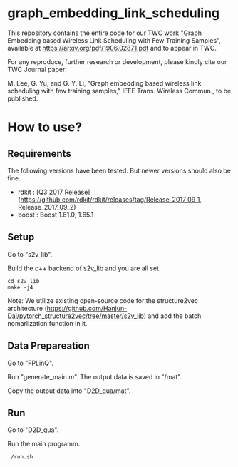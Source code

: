 # graph_embedding_link_scheduling
This repository contains the entire code for our TWC work "Graph Embedding based Wireless Link Scheduling with Few Training Samples", available at https://arxiv.org/pdf/1906.02871.pdf and to appear in TWC.

For any reproduce, further research or development, please kindly cite our TWC Journal paper:

M. Lee, G. Yu, and G. Y. Li, "Graph embedding based wireless link scheduling with few training samples," IEEE Trans. Wireless
Commun., to be published.


# How to use?

## Requirements

The following versions have been tested. But newer versions should also be fine. 

- rdkit : [Q3 2017 Release](https://github.com/rdkit/rdkit/releases/tag/Release_2017_09_1, Release_2017_09_2)
- boost : Boost 1.61.0, 1.65.1

## Setup

Go to "s2v_lib". 

Build the c++ backend of s2v_lib and you are all set.

```
cd s2v_lib
make -j4  
```

Note: We utilize existing open-source code for the structure2vec architecture (https://github.com/Hanjun-Dai/pytorch_structure2vec/tree/master/s2v_lib) and add the batch nomarlization function in it.


## Data Prepareation

Go to  "FPLinQ".

Run "generate_main.m". The output data is saved in "/mat".

Copy the output data into  "D2D_qua/mat".

## Run

Go to "D2D_qua".

Run the main programm.

```
./run.sh
```
